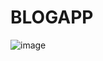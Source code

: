 # BLOGAPP
![image](https://user-images.githubusercontent.com/11823640/161446309-5a0e74d8-5530-4c89-a8b9-c48d7f805056.png)
